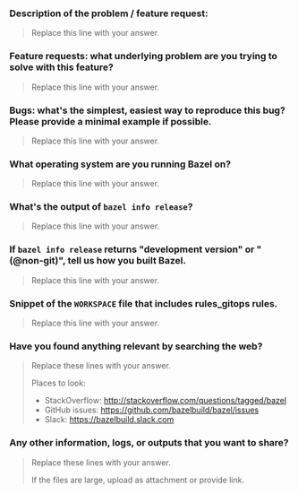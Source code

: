 <!--- STOP! Before you open an issue please search this repository's issues to see if it has already been reported. This helps reduce duplicate issues from being created. -->
<!--- SECURITY DISCLOSURE: If this is a security disclosure please follow the guidelines in CONTRIBUTING.md. This helps keep folks from accidentally releasing vulnerabilities before the maintainers get a chance to fix the issue. -->

### Description of the problem / feature request:

> Replace this line with your answer.

### Feature requests: what underlying problem are you trying to solve with this feature?

> Replace this line with your answer.

### Bugs: what's the simplest, easiest way to reproduce this bug? Please provide a minimal example if possible.

> Replace this line with your answer.

### What operating system are you running Bazel on?

> Replace this line with your answer.

### What's the output of `bazel info release`?

> Replace this line with your answer.

### If `bazel info release` returns "development version" or "(@non-git)", tell us how you built Bazel.

> Replace this line with your answer.

### Snippet of the `WORKSPACE` file that includes rules_gitops rules.

> Replace this line with your answer.

###  Have you found anything relevant by searching the web?

> Replace these lines with your answer.
>
> Places to look:
> - StackOverflow: http://stackoverflow.com/questions/tagged/bazel
> - GitHub issues: https://github.com/bazelbuild/bazel/issues
> - Slack: https://bazelbuild.slack.com

### Any other information, logs, or outputs that you want to share?

> Replace these lines with your answer.
>
> If the files are large, upload as attachment or provide link.

